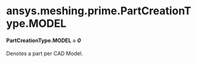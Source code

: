 # ansys.meshing.prime.PartCreationType.MODEL

<a id="ansys.meshing.prime.PartCreationType.MODEL"></a>

#### PartCreationType.MODEL *= 0*

Denotes a part per CAD Model.

<!-- !! processed by numpydoc !! -->
